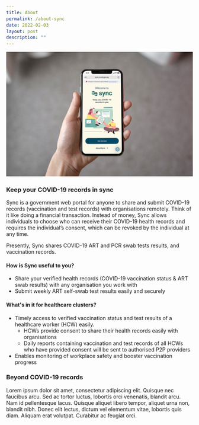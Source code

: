 ```yaml
---
title: About
permalink: /about-sync
date: 2022-02-03
layout: post
description: ""
---
```

![Alt text for image on Isomer site](/images/iPhone%20Mockup.jpg)

### **Keep your COVID-19 records in sync**
Sync is a government web portal for anyone to share and submit COVID-19 records (vaccination and test records) with organisations remotely. Think of it like doing a financial transaction. Instead of money, Sync allows individuals to choose who can receive their COVID-19 health records and requires the individual’s consent, which can be revoked by the individual at any time. 

Presently, Sync shares COVID-19 ART and PCR swab tests results, and vaccination records.


#### **How is Sync useful to you?** 
* Share your verified health records (COVID-19 vaccination status & ART swab results) with any organisation you work with
* Submit weekly ART self-swab test results easily and securely


#### **What's in it for healthcare clusters?** 
* Timely access to verified vaccination status and test results of a healthcare worker (HCW) easily.
	* HCWs provide consent to share their health records easily with organisations 
	* Daily reports containing vaccination and test records of all HCWs who have provided consent will be sent to authorised P2P providers 
* Enables monitoring of workplace safety and booster vaccination progress



### **Beyond COVID-19 records**
Lorem ipsum dolor sit amet, consectetur adipiscing elit. Quisque nec faucibus arcu. Sed ac tortor luctus, lobortis orci venenatis, blandit arcu. Nam id pellentesque lacus. Quisque aliquet libero tempor, aliquet urna non, blandit nibh. Donec elit lectus, dictum vel elementum vitae, lobortis quis diam. Aliquam erat volutpat. Curabitur ac feugiat orci.